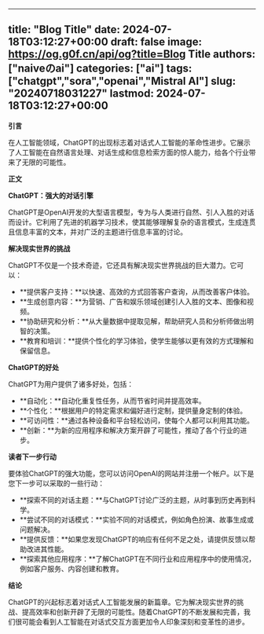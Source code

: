 
---
title: "Blog Title"
date: 2024-07-18T03:12:27+00:00
draft: false
image: https://og.g0f.cn/api/og?title=Blog Title
authors: ["naiveのai"]
categories: ["ai"]
tags: ["chatgpt","sora","openai","Mistral AI"]
slug: "20240718031227"
lastmod: 2024-07-18T03:12:27+00:00
---
**引言**

在人工智能领域，ChatGPT的出现标志着对话式人工智能的革命性进步。它展示了人工智能在自然语言处理、对话生成和信息检索方面的惊人能力，给各个行业带来了无限的可能性。

**正文**

**ChatGPT：强大的对话引擎**

ChatGPT是OpenAI开发的大型语言模型，专为与人类进行自然、引人入胜的对话而设计。它利用了先进的机器学习技术，使其能够理解复杂的语言模式，生成连贯且信息丰富的文本，并对广泛的主题进行信息丰富的讨论。

**解决现实世界的挑战**

ChatGPT不仅是一个技术奇迹，它还具有解决现实世界挑战的巨大潜力。它可以：

* **提供客户支持：**以快速、高效的方式回答客户查询，从而改善客户体验。
* **生成创意内容：**为营销、广告和娱乐领域创建引人入胜的文本、图像和视频。
* **协助研究和分析：**从大量数据中提取见解，帮助研究人员和分析师做出明智的决策。
* **教育和培训：**提供个性化的学习体验，使学生能够以更有效的方式理解和保留信息。

**ChatGPT的好处**

ChatGPT为用户提供了诸多好处，包括：

* **自动化：**自动化重复性任务，从而节省时间并提高效率。
* **个性化：**根据用户的特定需求和偏好进行定制，提供量身定制的体验。
* **可访问性：**通过各种设备和平台轻松访问，使每个人都可以利用其功能。
* **创新：**为新的应用程序和解决方案开辟了可能性，推动了各个行业的进步。

**读者下一步行动**

要体验ChatGPT的强大功能，您可以访问OpenAI的网站并注册一个帐户。以下是您下一步可以采取的一些行动：

* **探索不同的对话主题：**与ChatGPT讨论广泛的主题，从时事到历史再到科学。
* **尝试不同的对话模式：**实验不同的对话模式，例如角色扮演、故事生成或问题解决。
* **提供反馈：**如果您发现ChatGPT的响应有任何不足之处，请提供反馈以帮助改进其性能。
* **探索其他应用程序：**了解ChatGPT在不同行业和应用程序中的使用情况，例如客户服务、内容创建和教育。

**结论**

ChatGPT的兴起标志着对话式人工智能发展的新篇章。它为解决现实世界的挑战、提高效率和创新开辟了无限的可能性。随着ChatGPT的不断发展和完善，我们很可能会看到人工智能在对话式交互方面更加令人印象深刻和变革性的进步。